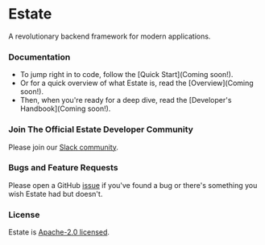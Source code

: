 # Estate
A revolutionary backend framework for modern applications.

### Documentation
- To jump right in to code, follow the [Quick Start](Coming soon!).
- Or for a quick overview of what Estate is, read the [Overview](Coming soon!).
- Then, when you're ready for a deep dive, read the [Developer's Handbook](Coming soon!).

### Join The Official Estate Developer Community
Please join our [Slack community](https://join.slack.com/t/estateworkspace/shared_invite/zt-1cuup6kts-hew1azeWO~vDtQFpEObHCg).

### Bugs and Feature Requests
Please open a GitHub [issue](https://github.com/EstateWorker/sdk/issues) if you've found a bug or there's something you wish Estate had but doesn't.

### License
Estate is [Apache-2.0 licensed](https://github.com/estatejs/estate/blob/main/LICENSE).
